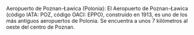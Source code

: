 Aeropuerto de Poznan-Ławica (Polonia): El Aeropuerto de Poznan-Ławica (código IATA: POZ, código OACI: EPPO), construido en 1913, es uno de los más antiguos aeropuertos de Polonia. Se encuentra a unos 7 kilómetros al oeste del centro de Poznan.
